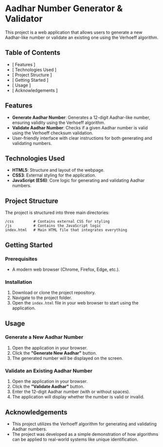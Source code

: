 
# Aadhar Number Generator & Validator

This project is a web application that allows users to generate a new Aadhar-like number or validate an existing one using the Verhoeff algorithm.

## Table of Contents

- [ Features ]
- [ Technologies Used ] 
- [ Project Structure ] 
- [ Getting Started ] 
- [ Usage ]
- [ Acknowledgements ]

## Features

- **Generate Aadhar Number**: Generates a 12-digit Aadhar-like number, ensuring validity using the Verhoeff algorithm.
- **Validate Aadhar Number**: Checks if a given Aadhar number is valid using the Verhoeff checksum validation.
- User-friendly interface with clear instructions for both generating and validating numbers.

## Technologies Used

- **HTML5**: Structure and layout of the webpage.
- **CSS3**: External styling for the application.
- **JavaScript (ES6)**: Core logic for generating and validating Aadhar numbers.

## Project Structure

The project is structured into three main directories:

```
/css         # Contains external CSS for styling
/js          # Contains the JavaScript logic
index.html   # Main HTML file that integrates everything
```

## Getting Started

### Prerequisites

- A modern web browser (Chrome, Firefox, Edge, etc.).

### Installation

1. Download or clone the project repository.
2. Navigate to the project folder.
3. Open the `index.html` file in your web browser to start using the application.

## Usage

### Generate a New Aadhar Number

1. Open the application in your browser.
2. Click the **"Generate New Aadhar"** button.
3. The generated number will be displayed on the screen.

### Validate an Existing Aadhar Number

1. Open the application in your browser.
2. Click the **"Validate Aadhar"** button.
3. Enter the 12-digit Aadhar number (with or without spaces).
4. The application will display whether the number is valid or invalid.

## Acknowledgements

- This project utilizes the Verhoeff algorithm for generating and validating Aadhar numbers.
- The project was developed as a simple demonstration of how algorithms can be applied to real-world systems like unique identification.
